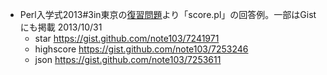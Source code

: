 - Perl入学式2013#3in東京の[復習問題](https://github.com/perl-entrance-org/workshop-2013-03/blob/master/practice.md#scorepl)より「score.pl」の回答例。一部はGistにも掲載 2013/10/31
	- star https://gist.github.com/note103/7241971
	- highscore https://gist.github.com/note103/7253246
	- json https://gist.github.com/note103/7253611
